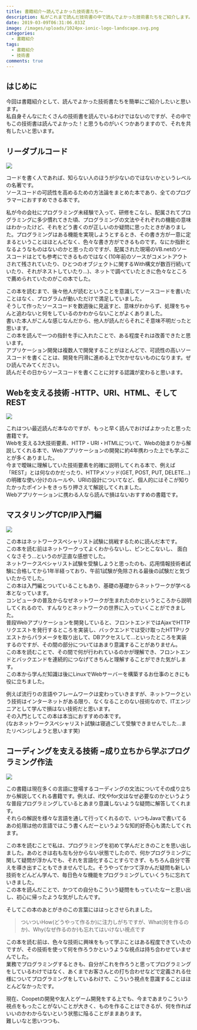```yaml
---
title: 書籍紹介～読んでよかった技術書たち～
description: 私がこれまで読んだ技術書の中で読んでよかった技術書たちをご紹介します。
date: 2019-03-09T06:31:06.033Z
image: /images/uploads/1024px-ionic-logo-landscape.svg.png
categories:
  - 書籍紹介
tags:
  - 書籍紹介
  - 技術書
comments: true
---
```

## はじめに
今回は書籍紹介として、読んでよかった技術書たちを簡単にご紹介したいと思います。<br>
私自身そんなにたくさんの技術書を読んでいるわけではないのですが、その中でもこの技術書は読んでよかった！と思うものがいくつかありますので、それを共有したいと思います。<br>

## リーダブルコード

<a href="https://www.amazon.co.jp/%E3%83%AA%E3%83%BC%E3%83%80%E3%83%96%E3%83%AB%E3%82%B3%E3%83%BC%E3%83%89-%E2%80%95%E3%82%88%E3%82%8A%E8%89%AF%E3%81%84%E3%82%B3%E3%83%BC%E3%83%89%E3%82%92%E6%9B%B8%E3%81%8F%E3%81%9F%E3%82%81%E3%81%AE%E3%82%B7%E3%83%B3%E3%83%97%E3%83%AB%E3%81%A7%E5%AE%9F%E8%B7%B5%E7%9A%84%E3%81%AA%E3%83%86%E3%82%AF%E3%83%8B%E3%83%83%E3%82%AF-Theory-practice-Boswell/dp/4873115655/ref=as_li_ss_il?ie=UTF8&qid=1552113602&sr=8-1&keywords=%E3%83%AA%E3%83%BC%E3%83%80%E3%83%96%E3%83%AB%E3%82%B3%E3%83%BC%E3%83%89&linkCode=li3&tag=ringoku06-22&linkId=fce480e40561fbd3d2471a99c9a6e688&language=ja_JP" target="_blank"><img border="0" src="//ws-fe.amazon-adsystem.com/widgets/q?_encoding=UTF8&ASIN=4873115655&Format=_SL250_&ID=AsinImage&MarketPlace=JP&ServiceVersion=20070822&WS=1&tag=ringoku06-22&language=ja_JP" ></a><img src="https://ir-jp.amazon-adsystem.com/e/ir?t=ringoku06-22&language=ja_JP&l=li3&o=9&a=4873115655" width="1" height="1" border="0" alt="" style="border:none !important; margin:0px !important;" />

コードを書く人であれば、知らない人のほうが少ないのではないかというレベルの名著です。<br>
ソースコードの可読性を高めるための方法論をまとめた本であり、全てのプログラマーにおすすめできる本です。<br>

私が今の会社にプログラミング未経験で入って、研修をこなし、配属されてプログラミングに多少慣れてきた頃、プログラミングの文法やそれぞれの機能の意味はわかったけど、それをどう書くのが正しいのか疑問に思ったときがありました。プログラミングはある機能を実現しようとするとき、その書き方が一意に定まるということはほとんどなく、色々な書き方ができるものです。なにか指針となるようなものはないのかと思ったのですが、配属された現場のVB.netのソースコードはとても参考にできるものではなく(10年前のソースがコメントアウトされて残されていたり、ひとつのオブジェクトに関するWith構文が数百行続いていたり、それがネストしていたり...)、ネットで調べていたときに色々なところで薦められていたのがこの本でした。<br>

この本を読むまで、後々他人が読むということを意識してソースコードを書いたことはなく、プログラムが動いただけで満足していました。<br>
そうして作ったソースコードを数週後に見返すと、意味がわからず、処理をちゃんと追わないと何をしているのかわからないことがよくありました。<br>
書いた本人がこんな感じなんだから、他人が読んだらそれこそ意味不明だったと思います。<br>
この本を読んで一つの指針を手に入れたことで、ある程度それは改善できたと思います。<br>
アプリケーション開発は複数人で開発することがほとんどで、可読性の高いソースコードを書くことは、開発を円滑に進める上で欠かせないものになります。ぜひ読んでみてください。<br>
読んだその日からソースコードを書くことに対する認識が変わると思います。<br>

## Webを支える技術 -HTTP、URI、HTML、そしてREST

<a href="https://www.amazon.co.jp/Web%E3%82%92%E6%94%AF%E3%81%88%E3%82%8B%E6%8A%80%E8%A1%93-HTTP%E3%80%81URI%E3%80%81HTML%E3%80%81%E3%81%9D%E3%81%97%E3%81%A6REST-WEB-PRESS-plus/dp/4774142042/ref=as_li_ss_il?ie=UTF8&qid=1552114711&sr=8-1&keywords=Web%E3%82%92%E6%94%AF%E3%81%88%E3%82%8B%E6%8A%80%E8%A1%93&linkCode=li3&tag=ringoku06-22&linkId=2328713b4bb0656d7ccbd445d419a5db&language=ja_JP" target="_blank"><img border="0" src="//ws-fe.amazon-adsystem.com/widgets/q?_encoding=UTF8&ASIN=4774142042&Format=_SL250_&ID=AsinImage&MarketPlace=JP&ServiceVersion=20070822&WS=1&tag=ringoku06-22&language=ja_JP" ></a><img src="https://ir-jp.amazon-adsystem.com/e/ir?t=ringoku06-22&language=ja_JP&l=li3&o=9&a=4774142042" width="1" height="1" border="0" alt="" style="border:none !important; margin:0px !important;" />

これはつい最近読んだ本なのですが、もっと早く読んでおけばよかったと思った書籍です。<br>
Webを支える3大技術要素、HTTP・URI・HTMLについて、Webの始まりから解説してくれる本で、Webアプリケーションの開発に約4年携わった上でも学ぶことが多くありました。<br>
今まで曖昧に理解していた技術要素を的確に説明してくれる本で、例えば「REST」とは何なのかだったり、HTTPメソッド(GET, POST, PUT, DELETE...)の明確な使い分けのルールや、URIの設計についてなど、個人的にはそこが知りたかったポイントをきっちり押さえて解説してくれました。<br>
Webアプリケーションに携わる人なら読んで損はないおすすめの書籍です。<br>

## マスタリングTCP/IP入門編

<a href="https://www.amazon.co.jp/%E3%83%9E%E3%82%B9%E3%82%BF%E3%83%AA%E3%83%B3%E3%82%B0TCP-IP-%E5%85%A5%E9%96%80%E7%B7%A8-%E7%AC%AC5%E7%89%88-%E7%AB%B9%E4%B8%8B/dp/4274068765/ref=as_li_ss_il?ie=UTF8&qid=1552116276&sr=8-1&keywords=%E3%83%9E%E3%82%B9%E3%82%BF%E3%83%AA%E3%83%B3%E3%82%B0tcp+ip&linkCode=li3&tag=ringoku06-22&linkId=207d81b77874eb50d498dc94b9d1bf0a&language=ja_JP" target="_blank"><img border="0" src="//ws-fe.amazon-adsystem.com/widgets/q?_encoding=UTF8&ASIN=4274068765&Format=_SL250_&ID=AsinImage&MarketPlace=JP&ServiceVersion=20070822&WS=1&tag=ringoku06-22&language=ja_JP" ></a><img src="https://ir-jp.amazon-adsystem.com/e/ir?t=ringoku06-22&language=ja_JP&l=li3&o=9&a=4274068765" width="1" height="1" border="0" alt="" style="border:none !important; margin:0px !important;" />

この本はネットワークスペシャリスト試験に挑戦するために読んだ本です。<br>
この本を読む前はネットワークってよくわからないし、ピンとこないし、
面白くなさそう...というのが正直な感想でした。<br>
ネットワークスペシャリスト試験を受験しようと思ったのも、応用情報技術者試験に合格してから1年半経っており、午前1試験が免除される最後の試験だと気づいたからでした。<br>
この本は入門編とついていることもあり、基礎の基礎からネットワークが学べる本となっています。<br>
コンピュータの普及からなぜネットワークが生まれたのかというところから説明してくれるので、すんなりとネットワークの世界に入っていくことができました。<br>
普段Webアプリケーションを開発していると、フロントエンドではAjaxでHTTPリクエストを発行するところを実装し、バックエンドでは受け取ったHTTPリクエストからパラメータを取り出して、DBアクセスして...といったところを実装するのですが、その間の部分についてはあまり意識することがありません。<br>
この本を読むことで、その間で何が行われているのかが理解でき、フロントエンドとバックエンドを連続的につなげてきちんと理解することができた気がします。<br>
この本から学んだ知識は後にLinuxでWebサーバーを構築するお仕事のときにも役に立ちました。<br>

例えば流行りの言語やフレームワークは変わっていきますが、ネットワークという技術はインターネットがある限り、なくなることのない技術なので、ITエンジニアとして学んで損はない技術だと思います。<br>
その入門としてこの本は本当におすすめの本です。<br>
(なおネットワークスペシャリスト試験は寝過ごして受験できませんでした...またリベンジしようと思います笑)

## コーディングを支える技術 ~成り立ちから学ぶプログラミング作法 
<a href="https://www.amazon.co.jp/%E3%82%B3%E3%83%BC%E3%83%87%E3%82%A3%E3%83%B3%E3%82%B0%E3%82%92%E6%94%AF%E3%81%88%E3%82%8B%E6%8A%80%E8%A1%93-%E6%88%90%E3%82%8A%E7%AB%8B%E3%81%A1%E3%81%8B%E3%82%89%E5%AD%A6%E3%81%B6%E3%83%97%E3%83%AD%E3%82%B0%E3%83%A9%E3%83%9F%E3%83%B3%E3%82%B0%E4%BD%9C%E6%B3%95-WEB-PRESS-plus/dp/477415654X/ref=as_li_ss_il?ie=UTF8&qid=1552115313&sr=8-1&keywords=%E3%82%B3%E3%83%BC%E3%83%87%E3%82%A3%E3%83%B3%E3%82%B0%E3%82%92%E6%94%AF%E3%81%88%E3%82%8B%E6%8A%80%E8%A1%93&linkCode=li3&tag=ringoku06-22&linkId=70db61c7448787d0e1b859526b0db317&language=ja_JP" target="_blank"><img border="0" src="//ws-fe.amazon-adsystem.com/widgets/q?_encoding=UTF8&ASIN=477415654X&Format=_SL250_&ID=AsinImage&MarketPlace=JP&ServiceVersion=20070822&WS=1&tag=ringoku06-22&language=ja_JP" ></a><img src="https://ir-jp.amazon-adsystem.com/e/ir?t=ringoku06-22&language=ja_JP&l=li3&o=9&a=477415654X" width="1" height="1" border="0" alt="" style="border:none !important; margin:0px !important;" />

この書籍は現在多くの言語に登場するコーディングの文法についてその成り立ちから解説してくれる書籍です。例えば、if文やfor文はなぜ必要なのかというような普段プログラミングしているとあまり意識しないような疑問に解答してくれます。<br>
それらの解説を様々な言語を通して行ってくれるので、いつもJavaで書いてるあの処理は他の言語ではこう書くんだーというような知的好奇心も満たしてくれます。<br>

この本を読むことで私は、プログラミングを初めて学んだときのことを思い出しました。あのときは右も左も分からない状態でしたので、何かプログラミングに関して疑問が浮かんでも、それを言語化することすらできず、もちろん自分で答えを導き出すこともできませんでした。そうやってかつて浮かんだ疑問も新しい技術をどんどん学んで、毎日色々な機能をプログラミングしていくうちに忘れていきました。<br>
この本を読んだことで、かつての自分もこういう疑問をもっていたなーと思い出し、初心に帰ったような気がしたんです。<br>

そしてこの本のあとがきのこの言葉にははっとさせられました。<br>
>ついついHow(どうやって作るか)に注力しがちですが、What(何を作るのか)、Why(なぜ作るのか)も忘れてはいけない視点です<br>

この本を読む前は、色々な技術に興味をもって学ぶことはある程度できていたのですが、その技術を使って何を作ろうかというような視点は持ち合わせていませんでした。<br>
業務でプログラミングするときも、自分がこれを作ろうと思ってプログラミングをしているわけではなく、あくまでお客さんとの打ち合わせなどで定義される仕様についてプログラミングをしているわけで、こういう視点を意識することはほとんどなかったです。<br>

現在、Coopetの開発や友人とゲーム開発をする上でも、今まであまりこういう視点をもったことがないことが大きく、ものを作ることはできるが、何を作ればいいのかわからないという状態に陥ることがままあります。<br>
難しいなと思いつつも、
